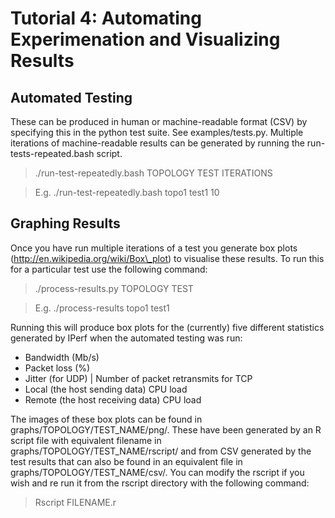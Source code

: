 Tutorial 4: Automating Experimenation and Visualizing Results
=============================================================

Automated Testing
-----------------
These can be produced in human or machine-readable format (CSV) by specifying this in the python test suite.  See examples/tests.py.  Multiple iterations of machine-readable results can be generated by running the run-tests-repeated.bash script.

> ./run-test-repeatedly.bash TOPOLOGY TEST ITERATIONS

> E.g. ./run-test-repeatedly.bash topo1 test1 10


Graphing Results
----------------
Once you have run multiple iterations of a test you generate box plots (http://en.wikipedia.org/wiki/Box\_plot) to visualise these results.  To run this for a particular test use the following command:

> ./process-results.py TOPOLOGY TEST

> E.g. ./process-results topo1 test1

Running this will produce box plots for the (currently) five different statistics generated by IPerf when the automated testing was run:
- Bandwidth (Mb/s)
- Packet loss (%)
- Jitter (for UDP) | Number of packet retransmits for TCP
- Local (the host sending data) CPU load
- Remote (the host receiving data) CPU load

The images of these box plots can be found in graphs/TOPOLOGY/TEST\_NAME/png/.  These have been generated by an R script file with equivalent filename in graphs/TOPOLOGY/TEST\_NAME/rscript/ and from CSV generated by the test results that can also be found in an equivalent file in graphs/TOPOLOGY/TEST\_NAME/csv/.  You can modify the rscript if you wish and re run it from the rscript directory with the following command:

> Rscript FILENAME.r

